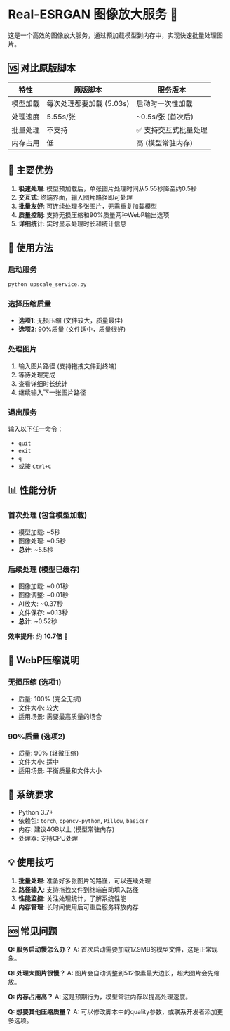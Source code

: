 # Real-ESRGAN 图像放大服务 🚀

这是一个高效的图像放大服务，通过预加载模型到内存中，实现快速批量处理图片。

## 🆚 对比原版脚本

| 特性 | 原版脚本 | 服务版本 |
|------|---------|---------|
| 模型加载 | 每次处理都要加载 (5.03s) | 启动时一次性加载 |
| 处理速度 | 5.55s/张 | ~0.5s/张 (首次后) |
| 批量处理 | 不支持 | ✅ 支持交互式批量处理 |
| 内存占用 | 低 | 高 (模型常驻内存) |

## 🎯 主要优势

1. **极速处理**: 模型预加载后，单张图片处理时间从5.55秒降至约0.5秒
2. **交互式**: 终端界面，输入图片路径即可处理
3. **批量友好**: 可连续处理多张图片，无需重复加载模型
4. **质量控制**: 支持无损压缩和90%质量两种WebP输出选项
5. **详细统计**: 实时显示处理时长和统计信息

## 🚀 使用方法

### 启动服务
```bash
python upscale_service.py
```

### 选择压缩质量
- **选项1**: 无损压缩 (文件较大，质量最佳)
- **选项2**: 90%质量 (文件适中，质量很好)

### 处理图片
1. 输入图片路径 (支持拖拽文件到终端)
2. 等待处理完成
3. 查看详细时长统计
4. 继续输入下一张图片路径

### 退出服务
输入以下任一命令：
- `quit`
- `exit` 
- `q`
- 或按 `Ctrl+C`

## 📊 性能分析

### 首次处理 (包含模型加载)
- 模型加载: ~5秒
- 图像处理: ~0.5秒
- **总计**: ~5.5秒

### 后续处理 (模型已缓存)
- 图像加载: ~0.01秒
- 图像调整: ~0.01秒  
- AI放大: ~0.37秒
- 文件保存: ~0.13秒
- **总计**: ~0.52秒

**效率提升**: 约 **10.7倍** 🎉

## 💾 WebP压缩说明

### 无损压缩 (选项1)
- 质量: 100% (完全无损)
- 文件大小: 较大
- 适用场景: 需要最高质量的场合

### 90%质量 (选项2)  
- 质量: 90% (轻微压缩)
- 文件大小: 适中
- 适用场景: 平衡质量和文件大小

## 🔧 系统要求

- Python 3.7+
- 依赖包: `torch`, `opencv-python`, `Pillow`, `basicsr`
- 内存: 建议4GB以上 (模型常驻内存)
- 处理器: 支持CPU处理

## 💡 使用技巧

1. **批量处理**: 准备好多张图片的路径，可以连续处理
2. **路径输入**: 支持拖拽文件到终端自动填入路径
3. **性能监控**: 关注处理统计，了解系统性能
4. **内存管理**: 长时间使用后可重启服务释放内存

## 🆘 常见问题

**Q: 服务启动慢怎么办？**
A: 首次启动需要加载17.9MB的模型文件，这是正常现象。

**Q: 处理大图片很慢？**
A: 图片会自动调整到512像素最大边长，超大图片会先缩放。

**Q: 内存占用高？**
A: 这是预期行为，模型常驻内存以提高处理速度。

**Q: 想要其他压缩质量？**
A: 可以修改脚本中的quality参数，或联系开发者添加更多选项。

